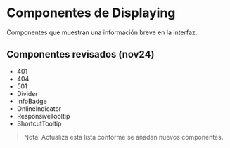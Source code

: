 # Componentes de Displaying

Componentes que muestran una información breve en la interfaz.

## Componentes revisados (nov24)

- 401
- 404
- 501
- Divider
- InfoBadge
- OnlineIndicator
- ResponsiveTooltip
- ShortcutTooltip

> Nota: Actualiza esta lista conforme se añadan nuevos componentes.
